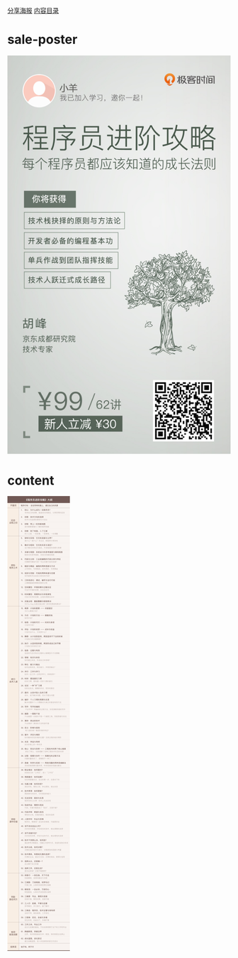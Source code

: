 
[分享海报](#sale-poster)
[内容目录](#content)

# sale-poster

![sale-poster](../img/111-sale-poster.jpg)
# content
![content](../img/111-content.jpg)
